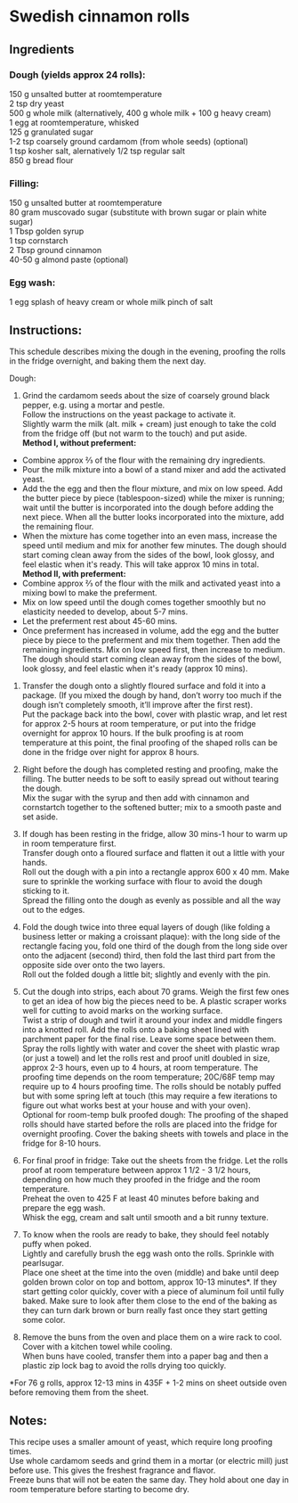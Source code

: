# Swedish cinnamon rolls  
## Ingredients
### Dough (yields approx 24 rolls):    
150 g unsalted butter at roomtemperature   
2 tsp dry yeast  
500 g whole milk (alternatively, 400 g whole milk + 100 g heavy cream)  
1 egg at roomtemperature, whisked  
125 g granulated sugar  
1-2 tsp coarsely ground cardamom (from whole seeds) (optional)  
1 tsp kosher salt, alernatively 1/2 tsp regular salt  
850 g bread flour  
### Filling:  
150 g unsalted butter at roomtemperature  
80 gram muscovado sugar (substitute with brown sugar or plain white sugar)  
1 Tbsp golden syrup  
1 tsp cornstarch  
2 Tbsp ground cinnamon  
40-50 g almond paste (optional)  
### Egg wash:  
1 egg
splash of heavy cream or whole milk
pinch of salt  
## Instructions:  
This schedule describes mixing the dough in the evening, proofing the rolls in the fridge overnight, and baking them the next day.  
  
Dough:  
1.  Grind the cardamom seeds about the size of coarsely ground black pepper, e.g. using a mortar and pestle.  
Follow the instructions on the yeast package to activate it.  
Slightly warm the milk (alt. milk + cream) just enough to take the cold from the fridge off (but not warm to the touch) and put aside.  
**Method I, without preferment:**  
- Combine approx ⅔ of the flour with the remaining dry ingredients.  
- Pour the milk mixture into a bowl of a stand mixer and add the activated yeast.  
- Add the the egg and then the flour mixture, and mix on low speed. Add the butter piece by piece (tablespoon-sized) while the mixer is running; wait until the butter is incorporated into the dough before adding the next piece. When all the butter looks incorporated into the mixture, add the remaining flour.  
- When the mixture has come together into an even mass, increase the speed until medium and mix for another few minutes. The dough should start coming clean away from the sides of the bowl, look glossy, and feel elastic when it's ready. This will take approx 10 mins in total.  
**Method II, with preferment:**  
- Combine approx ⅔ of the flour with the milk and activated yeast into a mixing bowl to make the preferment.  
- Mix on low speed until the dough comes together smoothly but no elasticity needed to develop, about 5-7 mins.  
- Let the preferment rest about 45-60 mins.
- Once preferment has increased in volume, add the egg and the butter piece by piece to the preferment and mix them together. Then add the remaining ingredients. Mix on low speed first, then increase to medium. The dough should start coming clean away from the sides of the bowl, look glossy, and feel elastic when it's ready (approx 10 mins).  
1. Transfer the dough onto a slightly floured surface and fold it into a package. (If you mixed the dough by hand, don’t worry too much if the dough isn’t completely smooth, it’ll improve after the first rest).  
Put the package back into the bowl, cover with plastic wrap, and let rest for approx 2-5 hours at room temperature, or put into the fridge overnight for approx 10 hours. If the bulk proofing is at room temperature at this point, the final proofing of the shaped rolls can be done in the fridge over night for approx 8 hours.  
  
1. Right before the dough has completed resting and proofing, make the filling. The butter needs to be soft to easily spread out without tearing the dough.  
Mix the sugar with the syrup and then add with cinnamon and cornstartch together to the softened butter; mix to a smooth paste and set aside.  

1. If dough has been resting in the fridge, allow 30 mins-1 hour to warm up in room temperature first.  
Transfer dough onto a floured surface and flatten it out a little with your hands.   
Roll out the dough with a pin into a rectangle approx 600 x 40 mm. Make sure to sprinkle the working surface with flour to avoid the dough sticking to it.  
Spread the filling onto the dough as evenly as possible and all the way out to the edges.  

1. Fold the dough twice into three equal layers of dough (like folding a business letter or making a croissant plaque): with the long side of the rectangle facing you, fold one third of the dough from the long side over onto the adjacent (second) third, then fold the last third part from the opposite side over onto the two layers.  
Roll out the folded dough a little bit; slightly and evenly with the pin.

1. Cut the dough into strips, each about 70 grams. Weigh the first few ones to get an idea of how big the pieces need to be. A plastic scraper works well for cutting to avoid marks on the working surface.  
Twist a strip of dough and twirl it around your index and middle fingers into a knotted roll. Add the rolls onto a baking sheet lined with parchment paper for the final rise. Leave some space between them.  
Spray the rolls lightly with water and cover the sheet with plastic wrap (or just a towel) and let the rolls rest and proof unitl doubled in size, approx 2-3 hours, even up to 4 hours, at room temperature. The proofing time depends on the room temperature; 20C/68F temp may require up to 4 hours proofing time. The rolls should be notably puffed but with some spring left at touch (this may require a few iterations to figure out what works best at your house and with your oven).  
Optional for room-temp bulk proofed dough: The proofing of the shaped rolls should have started before the rolls are placed into the fridge for overnight proofing. Cover the baking sheets with towels and place in the fridge for 8-10 hours.  

1. For final proof in fridge: Take out the sheets from the fridge. Let the rolls proof at room temperature between approx 1 1/2 - 3 1/2 hours, depending on how much they proofed in the fridge and the room temperature.  
Preheat the oven to 425 F at least 40 minutes before baking and prepare the egg wash.  
Whisk the egg, cream and salt until smooth and a bit runny texture.  
 
1. To know when the rools are ready to bake, they should feel notably puffy when poked.  
Lightly and carefully brush the egg wash onto the rolls. Sprinkle with pearlsugar.    
Place one sheet at the time into the oven (middle) and bake until deep golden brown color on top and bottom, approx 10-13 minutes*. If they start getting color quickly, cover with a piece of aluminum foil until fully baked. Make sure to look after them close to the end of the baking as they can turn dark brown or burn really fast once they start getting some color.  
  
1. Remove the buns from the oven and place them on a wire rack to cool. Cover with a kitchen towel while cooling.  
When buns have cooled, transfer them into a paper bag and then a plastic zip lock bag to avoid the rolls drying too quickly.  
  
*For 76 g rolls, approx 12-13 mins in 435F + 1-2 mins on sheet outside oven before removing them from the sheet.
   
## Notes:
This recipe uses a smaller amount of yeast, which require long proofing times.  
Use whole cardamom seeds and grind them in a mortar (or electric mill) just before use. This gives the freshest fragrance and flavor.  
Freeze buns that will not be eaten the same day. They hold about one day in room temperature before starting to become dry.  
